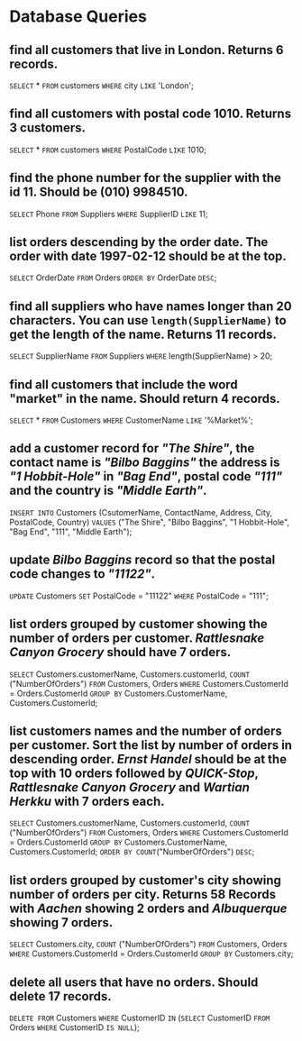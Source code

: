 # Database Queries

## find all customers that live in London. Returns 6 records.

`SELECT` \* `FROM` customers `WHERE` city `LIKE` 'London';

## find all customers with postal code 1010. Returns 3 customers.

`SELECT` \* `FROM` customers `WHERE` PostalCode `LIKE` 1010;

## find the phone number for the supplier with the id 11. Should be (010) 9984510.

`SELECT` Phone `FROM` Suppliers `WHERE` SupplierID `LIKE` 11;

## list orders descending by the order date. The order with date 1997-02-12 should be at the top.

`SELECT` OrderDate `FROM` Orders `ORDER BY` OrderDate `DESC`;

## find all suppliers who have names longer than 20 characters. You can use `length(SupplierName)` to get the length of the name. Returns 11 records.

`SELECT` SupplierName `FROM` Suppliers `WHERE` length(SupplierName) > 20;

## find all customers that include the word "market" in the name. Should return 4 records.

`SELECT` \* `FROM` Customers `WHERE` CustomerName `LIKE` '%Market%';

## add a customer record for _"The Shire"_, the contact name is _"Bilbo Baggins"_ the address is _"1 Hobbit-Hole"_ in _"Bag End"_, postal code _"111"_ and the country is _"Middle Earth"_.

`INSERT INTO` Customers (CsutomerName, ContactName, Address, City, PostalCode, Country)
`VALUES` ("The Shire", "Bilbo Baggins", "1 Hobbit-Hole", "Bag End", "111", "Middle Earth");

## update _Bilbo Baggins_ record so that the postal code changes to _"11122"_.

`UPDATE` Customers `SET` PostalCode = "11122" `WHERE` PostalCode = "111";

## list orders grouped by customer showing the number of orders per customer. _Rattlesnake Canyon Grocery_ should have 7 orders.

`SELECT` Customers.customerName, Customers.customerId, `COUNT` ("NumberOfOrders")
`FROM` Customers, Orders
`WHERE` Customers.CustomerId = Orders.CustomerId
`GROUP BY` Customers.CustomerName, Customers.CustomerId;

## list customers names and the number of orders per customer. Sort the list by number of orders in descending order. _Ernst Handel_ should be at the top with 10 orders followed by _QUICK-Stop_, _Rattlesnake Canyon Grocery_ and _Wartian Herkku_ with 7 orders each.

`SELECT` Customers.customerName, Customers.customerId, `COUNT` ("NumberOfOrders")
`FROM` Customers, Orders
`WHERE` Customers.CustomerId = Orders.CustomerId
`GROUP BY` Customers.CustomerName, Customers.CustomerId;
`ORDER BY COUNT`("NumberOfOrders") `DESC`;

## list orders grouped by customer's city showing number of orders per city. Returns 58 Records with _Aachen_ showing 2 orders and _Albuquerque_ showing 7 orders.

`SELECT` Customers.city, `COUNT` ("NumberOfOrders")
`FROM` Customers, Orders
`WHERE` Customers.CustomerId = Orders.CustomerId
`GROUP BY` Customers.city;

## delete all users that have no orders. Should delete 17 records.

`DELETE FROM` Customers
`WHERE` CustomerID `IN`
(`SELECT` CustomerID `FROM` Orders
`WHERE` CustomerID `IS NULL`);
